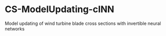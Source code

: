 # CS-ModelUpdating-cINN
Model updating of wind turbine blade cross sections with invertible neural networks
